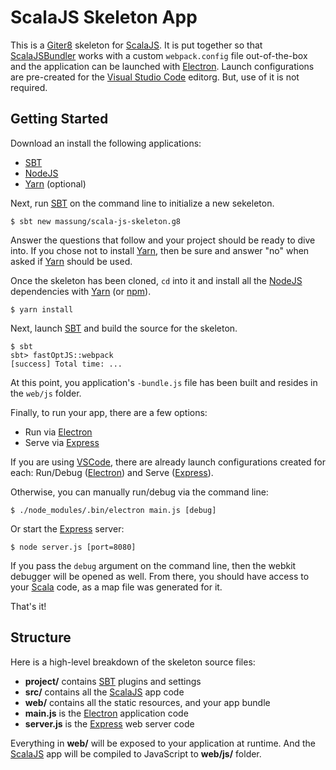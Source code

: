 # ScalaJS Skeleton App

This is a [Giter8][g8] skeleton for [ScalaJS][scalajs]. It is put together so that [ScalaJSBundler][bundler] works with a custom `webpack.config` file out-of-the-box and the application can be launched with [Electron][electron]. Launch configurations are pre-created for the [Visual Studio Code][vscode] editorg. But, use of it is not required.

## Getting Started

Download an install the following applications:

* [SBT][sbt]
* [NodeJS][nodejs]
* [Yarn][yarn] (optional)

Next, run [SBT][sbt] on the command line to initialize a new sekeleton.

```
$ sbt new massung/scala-js-skeleton.g8
```

Answer the questions that follow and your project should be ready to dive into. If you chose not to install [Yarn][yarn], then be sure and answer "no" when asked if [Yarn][yarn] should be used.

Once the skeleton has been cloned, `cd` into it and install all the [NodeJS][nodejs] dependencies with [Yarn][yarn] (or [npm][npm]).

```
$ yarn install
```

Next, launch [SBT][sbt] and build the source for the skeleton.

```
$ sbt
sbt> fastOptJS::webpack
[success] Total time: ...
```

At this point, you application's `-bundle.js` file has been built and resides in the `web/js` folder.

Finally, to run your app, there are a few options:

* Run via [Electron][electron]
* Serve via [Express][express]

If you are using [VSCode][vscode], there are already launch configurations created for each: Run/Debug ([Electron][electron]) and Serve ([Express][express]).

Otherwise, you can manually run/debug via the command line:

```
$ ./node_modules/.bin/electron main.js [debug]
```

Or start the [Express][express] server:

```
$ node server.js [port=8080]
```

If you pass the `debug` argument on the command line, then the webkit debugger will be opened as well. From there, you should have access to your [Scala][scala] code, as a map file was generated for it.

That's it!

## Structure

Here is a high-level breakdown of the skeleton source files:

* **project/** contains [SBT][sbt] plugins and settings
* **src/** contains all the [ScalaJS][scalajs] app code
* **web/** contains all the static resources, and your app bundle
* **main.js** is the [Electron][electron] application code
* **server.js** is the [Express][express] web server code

Everything in **web/** will be exposed to your application at runtime. And the [ScalaJS][scalajs] app will be compiled to JavaScript to **web/js/** folder.

[g8]:           http://www.foundweekends.org/giter8
[scala]:        http://www.scala.org
[scalajs]:      http://www.scala-js.org
[bundler]:      https://scalacenter.github.io/scalajs-bundler
[nodejs]:       https://nodejs.org
[electron]:     https://electron.atom.io
[express]:      http://expressjs.com
[webpack]:      https://webpack.js.org
[yarn]:         https://yarnpkg.com/en
[npm]:          https://www.npmjs.com
[sbt]:          http://www.scala-sbt.org
[vscode]:       https://code.visualstudio.com
[extension]:    https://marketplace.visualstudio.com/items?itemName=dragos.scala-lsp